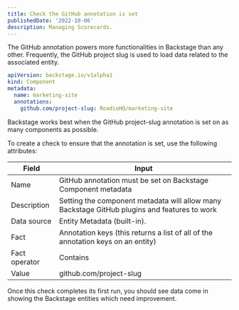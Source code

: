 ```yaml
---
title: Check the GitHub annotation is set 
publishedDate: '2022-10-06'
description: Managing Scorecards.
---
```


The GitHub annotation powers more functionalities in Backstage than any other. Frequently, the GitHub project slug is used to load data related to the associated entity.

```yaml
apiVersion: backstage.io/v1alpha1
kind: Component
metadata:
  name: marketing-site
  annotations:
    github.com/project-slug: RoadieHQ/marketing-site
```

Backstage works best when the GitHub project-slug annotation is set on as many components as possible.

To create a check to ensure that the annotation is set, use the following attributes:

| Field | Input |
| --- | --- |
| Name | GitHub annotation must be set on Backstage Component metadata |
| Description | Setting the component metadata will allow many Backstage GitHub plugins and features to work |
| Data source | Entity Metadata (built-in). |
| Fact | Annotation keys (this returns a list of all of the annotation keys on an entity) |
| Fact operator | Contains |
| Value | github.com/project-slug |

Once this check completes its first run, you should see data come in showing the Backstage entities which need improvement.
